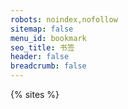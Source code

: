 ```yaml
---
robots: noindex,nofollow
sitemap: false
menu_id: bookmark
seo_title: 书签
header: false
breadcrumb: false
---
```


{% sites %}

